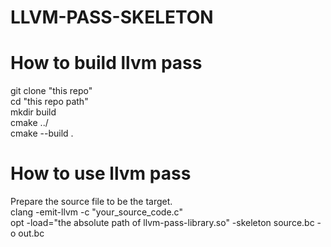 **LLVM-PASS-SKELETON**
========================

How to build llvm pass
=======================
git clone "this repo"   
cd "this repo path"  
mkdir build  
cmake ../  
cmake --build .   

How to use llvm pass
=======================
Prepare the source file to be the target.  
clang -emit-llvm -c "your_source_code.c"  
opt -load="the absolute path of llvm-pass-library.so" -skeleton source.bc -o out.bc
